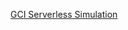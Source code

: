 [GCI Serverless Simulation](https://docs.google.com/document/d/1GI-n6Rn0ealUnhUNObsIbVanCzTYOEMfY18r-r7_YGc/edit)